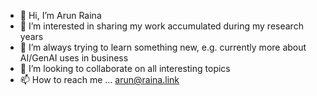 - 👋 Hi, I’m Arun Raina
- 👀 I’m interested in sharing my work accumulated during my research years
- 🌱 I’m always trying to learn something new, e.g. currently more about AI/GenAI uses in business
- 💞️ I’m looking to collaborate on all interesting topics
- 📫 How to reach me ... arun@raina.link

<!---
arunraina2502/arunraina2502 is a ✨ special ✨ repository because its `README.md` (this file) appears on your GitHub profile.
You can click the Preview link to take a look at your changes.
--->

